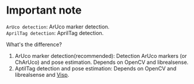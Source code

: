 # Important note
`ArUco detection`:  ArUco marker detection.  
`AprilTag detection`: AprilTag detection.  


What's the difference?
1. ArUco marker detection(recommended): Detection ArUco markers (or ChArUco) and pose estimation. Depends on OpenCV and librealsense.  
2. AptilTag detection and pose estimation: Depends on OpenCV and librealsense and [Visp](https://visp.inria.fr/).



